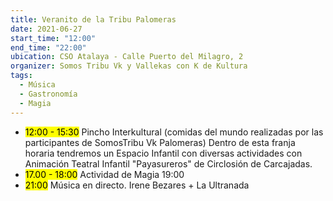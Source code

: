 ```yaml
---
title: Veranito de la Tribu Palomeras
date: 2021-06-27
start_time: "12:00"
end_time: "22:00"
ubication: CSO Atalaya - Calle Puerto del Milagro, 2 
organizer: Somos Tribu Vk y Vallekas con K de Kultura
tags:
  - Música
  - Gastronomía
  - Magia
---
```

- <mark>12:00 - 15:30</mark> Pincho Interkultural (comidas del mundo realizadas por las participantes de SomosTribu Vk Palomeras) Dentro de esta franja horaria tendremos un Espacio Infantil con diversas actividades con Animación Teatral Infantil "Payasureros" de Circlosión de Carcajadas.
- <mark>17.00 - 18:00</mark> Actividad de Magia 19:00 
- <mark>21:00</mark> Música en directo. Irene Bezares + La Ultranada 
